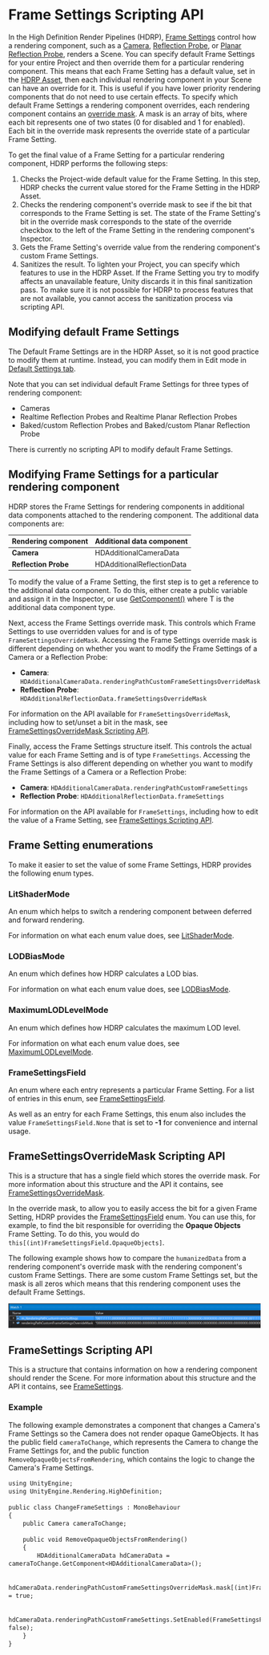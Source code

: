 # Frame Settings Scripting API

In the High Definition Render Pipelines (HDRP), [Frame Settings](Frame-Settings.md) control how a rendering component, such as a [Camera](HDRP-Camera.md), [Reflection Probe](Reflection-Probe.md), or [Planar Reflection Probe](Planar-Reflection-Probe.md), renders a Scene. You can specify default Frame Settings for your entire Project and then override them for a particular rendering component. This means that each Frame Setting has a default value, set in the [HDRP Asset](HDRP-Asset.md), then each individual rendering component in your Scene can have an override for it. This is useful if you have lower priority rendering components that do not need to use certain effects. To specify which default Frame Settings a rendering component overrides, each rendering component contains an [override mask](../api/UnityEngine.Rendering.HighDefinition.FrameSettingsOverrideMask.md). A mask is an array of bits, where each bit represents one of two states (0 for disabled and 1 for enabled). Each bit in the override mask represents the override state of a particular Frame Setting.

To get the final value of a Frame Setting for a particular rendering component, HDRP performs the following steps:

1. Checks the Project-wide default value for the Frame Setting. In this step, HDRP checks the current value stored for the Frame Setting in the HDRP Asset.
2. Checks the rendering component's override mask to see if the bit that corresponds to the Frame Setting is set. The state of the Frame Setting's bit in the override mask corresponds to the state of the override checkbox to the left of the Frame Setting in the rendering component's Inspector.
3. Gets the Frame Setting's override value from the rendering component's custom Frame Settings.
4. Sanitizes the result. To lighten your Project, you can specify which features to use in the HDRP Asset. If the Frame Setting you try to modify affects an unavailable feature, Unity discards it in this final sanitization pass. To make sure it is not possible for HDRP to process features that are not available, you cannot access the sanitization process via scripting API.

## Modifying default Frame Settings

The Default Frame Settings are in the HDRP Asset, so it is not good practice to modify them at runtime. Instead, you can modify them in Edit mode in [Default Settings tab](Default-Settings-Window.md).

Note that you can set individual default Frame Settings for three types of rendering component:

- Cameras
- Realtime Reflection Probes and Realtime Planar Reflection Probes
- Baked/custom Reflection Probes and Baked/custom Planar Reflection Probe

There is currently no scripting API to modify default Frame Settings.

## Modifying Frame Settings for a particular rendering component

HDRP stores the Frame Settings for rendering components in additional data components attached to the rendering component. The additional data components are:

| **Rendering component** | **Additional data component** |
| ----------------------- | ----------------------------- |
| **Camera**              | HDAdditionalCameraData        |
| **Reflection Probe**    | HDAdditionalReflectionData    |

To modify the value of a Frame Setting, the first step is to get a reference to the additional data component. To do this, either create a public variable and assign it in the Inspector, or use [GetComponent<T>()](https://docs.unity3d.com/ScriptReference/GameObject.GetComponent.html) where T is the additional data component type.

Next, access the Frame Settings override mask. This controls which Frame Settings to use overridden values for and is of type `FrameSettingsOverrideMask`. Accessing the Frame Settings override mask is different depending on whether you want to modify the Frame Settings of a Camera or a Reflection Probe:

- **Camera**: `HDAdditionalCameraData.renderingPathCustomFrameSettingsOverrideMask`
- **Reflection Probe**: `HDAdditionalReflectionData.frameSettingsOverrideMask`

For information on the API available for `FrameSettingsOverrideMask`, including how to set/unset a bit in the mask, see [FrameSettingsOverrideMask Scripting API](#framesettingsoverridemask-scripting-api).

Finally, access the Frame Settings structure itself. This controls the actual value for each Frame Setting and is of type `FrameSettings`. Accessing the Frame Settings is also different depending on whether you want to modify the Frame Settings of a Camera or a Reflection Probe:

- **Camera**: `HDAdditionalCameraData.renderingPathCustomFrameSettings`
- **Reflection Probe**: `HDAdditionalReflectionData.frameSettings`

For information on the API available for `FrameSettings`, including how to edit the value of a Frame Setting, see [FrameSettings Scripting API](framesettings-scripting-api).

## Frame Setting enumerations

To make it easier to set the value of some Frame Settings, HDRP provides the following enum types.

### LitShaderMode

An enum which helps to switch a rendering component between deferred and forward rendering.

For information on what each enum value does, see [LitShaderMode](../api/UnityEngine.Rendering.HighDefinition.LitShaderMode.md).

### LODBiasMode

An enum which defines how HDRP calculates a LOD bias.

For information on what each enum value does, see [LODBiasMode](../api/UnityEngine.Rendering.HighDefinition.LODBiasMode.md).

### MaximumLODLevelMode

An enum which defines how HDRP calculates the maximum LOD level.

For information on what each enum value does, see [MaximumLODLevelMode](../api/UnityEngine.Rendering.HighDefinition.MaximumLODLevelMode.md).

### FrameSettingsField

An enum where each entry represents a particular Frame Setting. For a list of entries in this enum, see [FrameSettingsField](../api/UnityEngine.Rendering.HighDefinition.FrameSettingsField.md).

As well as an entry for each Frame Settings, this enum also includes the value `FrameSettingsField.None` that is set to **-1** for convenience and internal usage.

## FrameSettingsOverrideMask Scripting API

This is a structure that has a single field which stores the override mask. For more information about this structure and the API it contains, see [FrameSettingsOverrideMask](../api/UnityEngine.Rendering.HighDefinition.FrameSettingsOverrideMask.md).

In the override mask, to allow you to easily access the bit for a given Frame Setting, HDRP provides the [FrameSettingsField](#framesettingsfield) enum. You can use this, for example, to find the bit responsible for overriding the **Opaque Objects** Frame Setting. To do this, you would do `this[(int)FrameSettingsField.OpaqueObjects]`.

The following example shows how to compare the `humanizedData` from a rendering component's override mask with the rendering component's custom Frame Settings. There are some custom Frame Settings set, but the mask is all zeros which means that this rendering component uses the default Frame Settings.

![](Images/FrameSettingsAPI-watch.png)

## FrameSettings Scripting API

This is a structure that contains information on how a rendering component should render the Scene. For more information about this structure and the API it contains, see [FrameSettings](../api/UnityEngine.Rendering.HighDefinition.FrameSettings.md).

### Example

The following example demonstrates a component that changes a Camera's Frame Settings so the Camera does not render opaque GameObjects. It has the public field `cameraToChange`, which represents the Camera to change the Frame Settings for, and the public function `RemoveOpaqueObjectsFromRendering`, which contains the logic to change the Camera's Frame Settings.

```
using UnityEngine;
using UnityEngine.Rendering.HighDefinition;

public class ChangeFrameSettings : MonoBehaviour
{
	public Camera cameraToChange;

	public void RemoveOpaqueObjectsFromRendering()
	{
		HDAdditionalCameraData hdCameraData = cameraToChange.GetComponent<HDAdditionalCameraData>();
		
		hdCameraData.renderingPathCustomFrameSettingsOverrideMask.mask[(int)FrameSettingsField.OpaqueObjects] = true;

		hdCameraData.renderingPathCustomFrameSettings.SetEnabled(FrameSettingsField.OpaqueObjects, false);
	}
}
```
